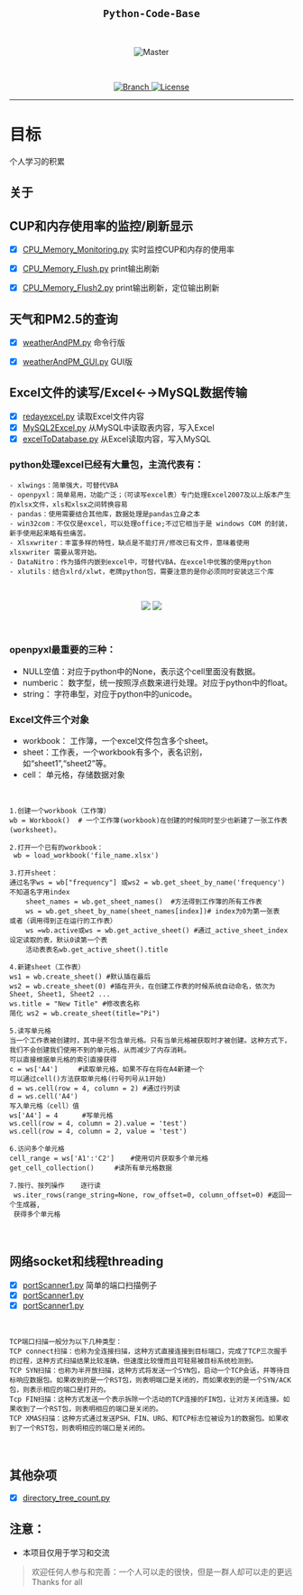 <h2 align="center"><code>Python-Code-Base</code></h2>

<br>
<p align="center">
    <img src="以后再说" 
        alt="Master">
</p>
<br>

<p align="center">
  <a href="https://github.com/songshanyuwu/Python-Code-Base">
    <img src="https://img.shields.io/badge/Branch-master-green.svg?longCache=true"
        alt="Branch">

  <a href="http://www.gnu.org/licenses/">
    <img src="https://img.shields.io/badge/License-GNU-blue.svg?longCache=true"
        alt="License">
  </a>
</p>


****

# 目标
个人学习的积累

## 关于



## CUP和内存使用率的监控/刷新显示

- [x] [CPU_Memory_Monitoring.py](https://github.com/songshanyuwu/Python-Code-Base/CPU_Memory_Monitoring.py) 实时监控CUP和内存的使用率
- [x] [CPU_Memory_Flush.py](https://github.com/songshanyuwu/Python-Code-Base/CPU_Memory_Flush.py) print输出刷新
- [x] [CPU_Memory_Flush2.py](https://github.com/songshanyuwu/Python-Code-Base/CPU_Memory_Flush2.py) print输出刷新，定位输出刷新


## 天气和PM2.5的查询
- [x] [weatherAndPM.py](https://github.com/songshanyuwu/Python-Code-Base/weatherAndPM.py) 命令行版
- [x] [weatherAndPM_GUI.py](https://github.com/songshanyuwu/Python-Code-Base/weatherAndPM_GUI.py) GUI版


## Excel文件的读写/Excel←→MySQL数据传输
- [x] [redayexcel.py](https://github.com/songshanyuwu/Python-Code-Base/redayexcel.py) 读取Excel文件内容
- [x] [MySQL2Excel.py](https://github.com/songshanyuwu/Python-Code-Base/MySQL2Excel.py) 从MySQL中读取表内容，写入Excel
- [x] [excelToDatabase.py](https://github.com/songshanyuwu/Python-Code-Base/excelToDatabase.py) 从Excel读取内容，写入MySQL

### python处理excel已经有大量包，主流代表有：

    - xlwings：简单强大，可替代VBA
    - openpyxl：简单易用，功能广泛；（可读写excel表）专门处理Excel2007及以上版本产生的xlsx文件，xls和xlsx之间转换容易
    - pandas：使用需要结合其他库，数据处理是pandas立身之本
    - win32com：不仅仅是excel，可以处理office;不过它相当于是 windows COM 的封装，新手使用起来略有些痛苦。
    - Xlsxwriter：丰富多样的特性，缺点是不能打开/修改已有文件，意味着使用 xlsxwriter 需要从零开始。
    - DataNitro：作为插件内嵌到excel中，可替代VBA，在excel中优雅的使用python
    - xlutils：结合xlrd/xlwt，老牌python包，需要注意的是你必须同时安装这三个库

<br>
<p align="center">
    <img src="https://images2017.cnblogs.com/blog/846822/201709/846822-20170922180359743-270272669.png">
    <img src="https://images2017.cnblogs.com/blog/846822/201709/846822-20170922180351790-690554626.png">
</p>
<br>

### openpyxl最重要的三种：
- NULL空值：对应于python中的None，表示这个cell里面没有数据。
- numberic： 数字型，统一按照浮点数来进行处理。对应于python中的float。
- string： 字符串型，对应于python中的unicode。
### Excel文件三个对象
- workbook： 工作簿，一个excel文件包含多个sheet。
- sheet：工作表，一个workbook有多个，表名识别，如“sheet1”,“sheet2”等。
- cell： 单元格，存储数据对象
<br>

    1.创建一个workbook（工作簿）
    wb = Workbook()  # 一个工作簿(workbook)在创建的时候同时至少也新建了一张工作表(worksheet)。

    2.打开一个已有的workbook：
     wb = load_workbook('file_name.xlsx')
     
    3.打开sheet：
    通过名字ws = wb["frequency"] 或ws2 = wb.get_sheet_by_name('frequency')
    不知道名字用index
        sheet_names = wb.get_sheet_names()  #方法得到工作簿的所有工作表
        ws = wb.get_sheet_by_name(sheet_names[index])# index为0为第一张表 
    或者（调用得到正在运行的工作表）
        ws =wb.active或ws = wb.get_active_sheet() #通过_active_sheet_index设定读取的表，默认0读第一个表
        活动表表名wb.get_active_sheet().title
        
    4.新建sheet（工作表）
    ws1 = wb.create_sheet() #默认插在最后
    ws2 = wb.create_sheet(0) #插在开头，在创建工作表的时候系统自动命名，依次为Sheet, Sheet1, Sheet2 ...
    ws.title = "New Title" #修改表名称
    简化 ws2 = wb.create_sheet(title="Pi")
    
    5.读写单元格
    当一个工作表被创建时，其中是不包含单元格。只有当单元格被获取时才被创建。这种方式下，我们不会创建我们使用不到的单元格，从而减少了内存消耗。
    可以直接根据单元格的索引直接获得
    c = ws['A4']     #读取单元格，如果不存在将在A4新建一个
    可以通过cell()方法获取单元格(行号列号从1开始)
    d = ws.cell(row = 4, column = 2) #通过行列读
    d = ws.cell('A4')
    写入单元格（cell）值
    ws['A4'] = 4      #写单元格 
    ws.cell(row = 4, column = 2).value = 'test')
    ws.cell(row = 4, column = 2, value = 'test')
    
    6.访问多个单元格
    cell_range = ws['A1':'C2']    #使用切片获取多个单元格
    get_cell_collection()     #读所有单元格数据
    
    7.按行、按列操作    逐行读
     ws.iter_rows(range_string=None, row_offset=0, column_offset=0) #返回一个生成器,
     获得多个单元格
<br>

## 网络socket和线程threading
- [x] [portScanner1.py](https://github.com/songshanyuwu/Python-Code-Base/portScanner1.py) 简单的端口扫描例子
- [x] [portScanner1.py](https://github.com/songshanyuwu/Python-Code-Base/portScanner1.py) 
- [x] [portScanner1.py](https://github.com/songshanyuwu/Python-Code-Base/portScanner1.py) 

<br>

    TCP端口扫描一般分为以下几种类型：
    TCP connect扫描：也称为全连接扫描，这种方式直接连接到目标端口，完成了TCP三次握手的过程，这种方式扫描结果比较准确，但速度比较慢而且可轻易被目标系统检测到。
    TCP SYN扫描：也称为半开放扫描，这种方式将发送一个SYN包，启动一个TCP会话，并等待目标响应数据包。如果收到的是一个RST包，则表明端口是关闭的，而如果收到的是一个SYN/ACK包，则表示相应的端口是打开的。
    Tcp FIN扫描：这种方式发送一个表示拆除一个活动的TCP连接的FIN包，让对方关闭连接。如果收到了一个RST包，则表明相应的端口是关闭的。
    TCP XMAS扫描：这种方式通过发送PSH、FIN、URG、和TCP标志位被设为1的数据包。如果收到了一个RST包，则表明相应的端口是关闭的。
    
<br>

## 其他杂项
- [x] [directory_tree_count.py](https://github.com/songshanyuwu/Python-Code-Base/directory_tree_count.py)


## 注意：
- 本项目仅用于学习和交流
> 欢迎任何人参与和完善：一个人可以走的很快，但是一群人却可以走的更远
> Thanks for all

